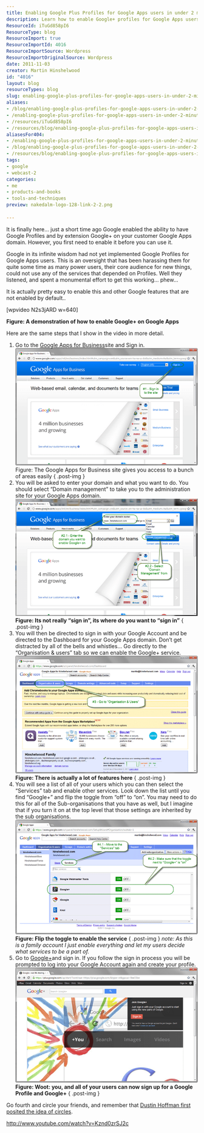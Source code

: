 ```yaml
---
title: Enabling Google Plus Profiles for Google Apps users in under 2 minutes
description: Learn how to enable Google+ profiles for Google Apps users in just 2 minutes. Follow our simple steps to unlock new features and enhance your experience!
ResourceId: iTuGd858pI6
ResourceType: blog
ResourceImport: true
ResourceImportId: 4016
ResourceImportSource: Wordpress
ResourceImportOriginalSource: Wordpress
date: 2011-11-03
creator: Martin Hinshelwood
id: "4016"
layout: blog
resourceTypes: blog
slug: enabling-google-plus-profiles-for-google-apps-users-in-under-2-minutes
aliases:
- /blog/enabling-google-plus-profiles-for-google-apps-users-in-under-2-minutes
- /enabling-google-plus-profiles-for-google-apps-users-in-under-2-minutes
- /resources/iTuGd858pI6
- /resources/blog/enabling-google-plus-profiles-for-google-apps-users-in-under-2-minutes
aliasesFor404:
- /enabling-google-plus-profiles-for-google-apps-users-in-under-2-minutes
- /blog/enabling-google-plus-profiles-for-google-apps-users-in-under-2-minutes
- /resources/blog/enabling-google-plus-profiles-for-google-apps-users-in-under-2-minutes
tags:
- google
- webcast-2
categories:
- me
- products-and-books
- tools-and-techniques
preview: nakedalm-logo-128-link-2-2.png

---
```

It is finally here… just a short time ago Google enabled the ability to have Google Profiles and by extension Google+ on your customer Google Apps domain. However, you first need to enable it before you can use it.

Google in its infinite wisdom had not yet implemented Google Profiles for Google Apps users. This is an oversight that has been harassing them for quite some time as many power users, their core audience for new things, could not use any of the services that depended on Profiles. Well they listened, and spent a monumental effort to get this working… phew…

It is actually pretty easy to enable this and other Google features that are not enabled by default..

\[wpvideo N2s3jARD w=640\]

**Figure: A demonstration of how to enable Google+ on Google Apps**

Here are the same steps that I show in the video in more detail.

1.  Go to the [Google Apps for Business](http://www.google.com/apps/intl/en/business/)site and Sign in.![SNAGHTMLe98856](images/SNAGHTMLe98856-3-3.png "SNAGHTMLe98856") Figure: The Google Apps for Business site gives you access to a bunch of areas easily
    { .post-img }
2.  You will be asked to enter your domain and what you want to do. You should select “Domain management” to take you to the administration site for your Google Apps domain.![image](images/image-1-1.png "image") **Figure: Its not really “sign in”, its where do you want to “sign in”**
    { .post-img }
3.  You will then be directed to sign in with your Google Account and be directed to the Dashboard for your Google Apps domain. Don’t get distracted by all of the bells and whistles… Go directly to the “Organisation & users” tab so we can enable the Google+ service.![SNAGHTMLecc6bc](images/SNAGHTMLecc6bc-4-4.png "SNAGHTMLecc6bc") **Figure: There is actually a lot of features here**
    { .post-img }
4.  You will see a list of all of your users which you can then select the “Services” tab and enable other services. Look down the list until you find “Google+” and flip the toggle from “off” to “on”. You may need to do this for all of the Sub-organisations that you have as well, but I imagine that if you turn it on at the top level that those settings are inherited by the sub organisations.![SNAGHTMLf94fe8](images/SNAGHTMLf94fe8-5-5.png "SNAGHTMLf94fe8") **Figure: Flip the toggle to enable the service**
    { .post-img }
    _note: As this is a family account I just enable everything and let my users decide what services to be a part of._
5.  Go to [Google+](http://plus.google.com)and sign in. If you follow the sign in process you will be prompted to log into your Google Account again and create your profile.![SNAGHTMLfdb3e8](images/SNAGHTMLfdb3e8-6-6.png "SNAGHTMLfdb3e8") **Figure: Woot: you, and all of your users can now sign up for a Google Profile and Google+**
    { .post-img }

Go fourth and circle your friends, and remember that [Dustin Hoffman first posited the idea of circles](http://www.youtube.com/watch?v=Kznd0zrSJ2c).

http://www.youtube.com/watch?v=Kznd0zrSJ2c
